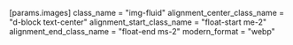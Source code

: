 [params.images]
class_name = "img-fluid"
alignment_center_class_name = "d-block text-center"
alignment_start_class_name = "float-start me-2"
alignment_end_class_name = "float-end ms-2"
modern_format = "webp"
